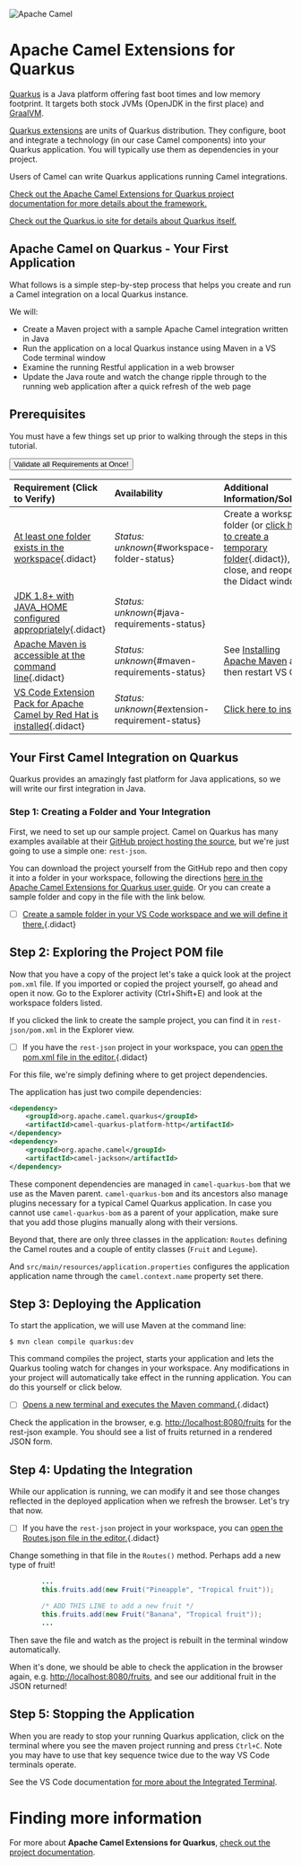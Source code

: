 ![Apache Camel](https://raw.githubusercontent.com/bfitzpat/vscode-didact/master/example/camelinaction/post-logo-apache-camel-d.png)

# Apache Camel Extensions for Quarkus

[Quarkus](https://quarkus.io/) is a Java platform offering fast boot times and low memory footprint. It targets both stock JVMs (OpenJDK in the first place) and [GraalVM](https://www.graalvm.org/).

[Quarkus extensions](https://quarkus.io/extensions/) are units of Quarkus distribution. They configure, boot and integrate a technology (in our case Camel components) into your Quarkus application. You will typically use them as dependencies in your project.

Users of Camel can write Quarkus applications running Camel integrations.

[Check out the Apache Camel Extensions for Quarkus project documentation for more details about the framework.](https://camel.apache.org/camel-quarkus/latest/index.html)

[Check out the Quarkus.io site for details about Quarkus itself.](https://quarkus.io)

## Apache Camel on Quarkus - Your First Application

What follows is a simple step-by-step process that helps you create and run a Camel integration on a local Quarkus instance.

We will:

* Create a Maven project with a sample Apache Camel integration written in Java
* Run the application on a local Quarkus instance using Maven in a VS Code terminal window
* Examine the running Restful application in a web browser
* Update the Java route and watch the change ripple through to the running web application after a quick refresh of the web page 

## Prerequisites 

You must have a few things set up prior to walking through the steps in this tutorial. 

<a href='didact://?commandId=vscode.didact.validateAllRequirements' title='Validate all requirements!'><button>Validate all Requirements at Once!</button></a>

| Requirement (Click to Verify)  | Availability | Additional Information/Solution |
| :--- | :--- | :--- |
| [At least one folder exists in the workspace](didact://?commandId=vscode.didact.workspaceFolderExistsCheck&text=workspace-folder-status&completion=A%20valid%20folder%20exists%20in%20the%20workspace. "Ensure that at least one folder exists in the user workspace"){.didact} | *Status: unknown*{#workspace-folder-status} | Create a workspace folder (or [click here to create a temporary folder](didact://?commandId=vscode.didact.createWorkspaceFolder&completion=Created%20temporary%20folder%20in%20the%20workspace. "Create a temporary folder and add it to the workspace."){.didact}), close, and reopen the Didact window
| [JDK 1.8+ with JAVA_HOME configured appropriately](didact://?commandId=vscode.didact.requirementCheck&text=java-requirements-status$$java%20-version$$Runtime%20Environment&completion=Java%20is%20available%20on%20this%20system. "Tests to see if `java -version` returns a result"){.didact} 	| *Status: unknown*{#java-requirements-status} 	| 
[Apache Maven is accessible at the command line](didact://?commandId=vscode.didact.requirementCheck&text=maven-requirements-status$$mvn%20--version$$Apache%20Maven&completion=Apache%20Maven%20is%20available%20on%20this%20system. "Tests to see if `mvn -version` returns a result"){.didact} 	| *Status: unknown*{#maven-requirements-status} 	| See [Installing Apache Maven](https://maven.apache.org/install.html "Documentation on how to Install Apache Maven on your system") and then restart VS Code
| [VS Code Extension Pack for Apache Camel by Red Hat is installed](didact://?commandId=vscode.didact.extensionRequirementCheck&text=extension-requirement-status$$redhat.apache-camel-extension-pack&completion=Camel%20extension%20pack%20available. "Checks the VS Code workspace to make sure the extension pack is installed"){.didact} | *Status: unknown*{#extension-requirement-status} 	| [Click here to install](vscode:extension/redhat.apache-camel-extension-pack "Opens the extension page and provides an install link") |

## Your First Camel Integration on Quarkus

Quarkus provides an amazingly fast platform for Java applications, so we will write our first integration in Java.

### Step 1: Creating a Folder and Your Integration

First, we need to set up our sample project. Camel on Quarkus has many examples available at their [GitHub project hosting the source](https://github.com/apache/camel-quarkus/tree/master/examples), but we're just going to use a simple one: `rest-json`.

You can download the project yourself from the GitHub repo and then copy it into a folder in your workspace, following the directions [here in the Apache Camel Extensions for Quarkus user guide](https://camel.apache.org/camel-quarkus/latest/user-guide.html#_step_by_step_with_the_rest_json_example). Or you can create a sample folder and copy in the file with the link below.

- [ ] [Create a sample folder in your VS Code workspace and we will define it there.](didact://?commandId=vscode.didact.scaffoldProject&extFilePath=redhat.didact-quarkus/didact/quarkus/first-application/rest-json-project.json&completion=Created%20rest-json%20project. "Creates a folder and copies in rest-json"){.didact}

## Step 2: Exploring the Project POM file

Now that you have a copy of the project let's take a quick look at the project `pom.xml` file. If you imported or copied the project yourself, go ahead and open it now. Go to the Explorer activity (Ctrl+Shift+E) and look at the workspace folders listed.

If you clicked the link to create the sample project, you can find it in `rest-json/pom.xml` in the Explorer view.

- [ ] If you have the `rest-json` project in your workspace, you can [open the pom.xml file in the editor.](didact://?commandId=vscode.openFolder&projectFilePath=rest-json/pom.xml&completion=Opened%20the%20pom.xml%20file "Opens the pom.xml file"){.didact}

For this file, we're simply defining where to get project dependencies. 

The application has just two compile dependencies:

```xml
<dependency>
    <groupId>org.apache.camel.quarkus</groupId>
    <artifactId>camel-quarkus-platform-http</artifactId>
</dependency>
<dependency>
    <groupId>org.apache.camel</groupId>
    <artifactId>camel-jackson</artifactId>
</dependency>
```

These component dependencies are managed in `camel-quarkus-bom` that we use as the Maven parent. `camel-quarkus-bom` and its ancestors also manage plugins necessary for a typical Camel Quarkus application. In case you cannot use `camel-quarkus-bom` as a parent of your application, make sure that you add those plugins manually along with their versions.

Beyond that, there are only three classes in the application: `Routes` defining the Camel routes and a couple of entity classes (`Fruit` and `Legume`).

And `src/main/resources/application.properties` configures the application application name through the `camel.context.name` property set there.

## Step 3: Deploying the Application

To start the application, we will use Maven at the command line:

```shell
$ mvn clean compile quarkus:dev
```

This command compiles the project, starts your application and lets the Quarkus tooling watch for changes in your workspace. Any modifications in your project will automatically take effect in the running application. You can do this yourself or click below.

- [ ] [Opens a new terminal and executes the Maven command.](didact://?commandId=vscode.didact.sendNamedTerminalAString&text=quarkus-app$$cd%20rest-json%26%26mvn%20clean%20compile%20quarkus:dev&completion=Opened%20a%20new%20terminal%20and%20executed%20maven%20command. "Opens a new terminal and executes the Maven command"){.didact}

Check the application in the browser, e.g. [http://localhost:8080/fruits](http://localhost:8080/fruits) for the rest-json example. You should see a list of fruits returned in a rendered JSON form.

## Step 4: Updating the Integration

While our application is running, we can modify it and see those changes reflected in the deployed application when we refresh the browser. Let's try that now.

- [ ] If you have the `rest-json` project in your workspace, you can [open the Routes.json file in the editor.](didact://?commandId=vscode.openFolder&projectFilePath=rest-json/src/main/java/org/acme/rest/json/Routes.java&completion=Opened%20the%20Routes.java%20file "Opens the Routes.java file"){.didact}

Change something in that file in the `Routes()` method. Perhaps add a new type of fruit!

```java
        ...
        this.fruits.add(new Fruit("Pineapple", "Tropical fruit"));

        /* ADD THIS LINE to add a new fruit */
        this.fruits.add(new Fruit("Banana", "Tropical fruit"));
        ...
```

Then save the file and watch as the project is rebuilt in the terminal window automatically. 

When it's done, we should be able to check the application in the browser again, e.g. [http://localhost:8080/fruits](http://localhost:8080/fruits), and see our additional fruit in the JSON returned!

## Step 5: Stopping the Application

When you are ready to stop your running Quarkus application, click on the terminal where you see the maven project running and press `Ctrl+C`. Note you may have to use that key sequence twice due to the way VS Code terminals operate. 

See the VS Code documentation [for more about the Integrated Terminal](https://code.visualstudio.com/docs/editor/integrated-terminal).

# Finding more information

For more about **Apache Camel Extensions for Quarkus**, [check out the project documentation](https://camel.apache.org/camel-quarkus/latest/index.html).
